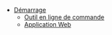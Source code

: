 * [Démarrage](/fr/getting-started.md)
    * [Outil en ligne de commande](/fr/getting-started.md#console-toolkit)
    * [Application Web](/fr/getting-started.md#webapp)
